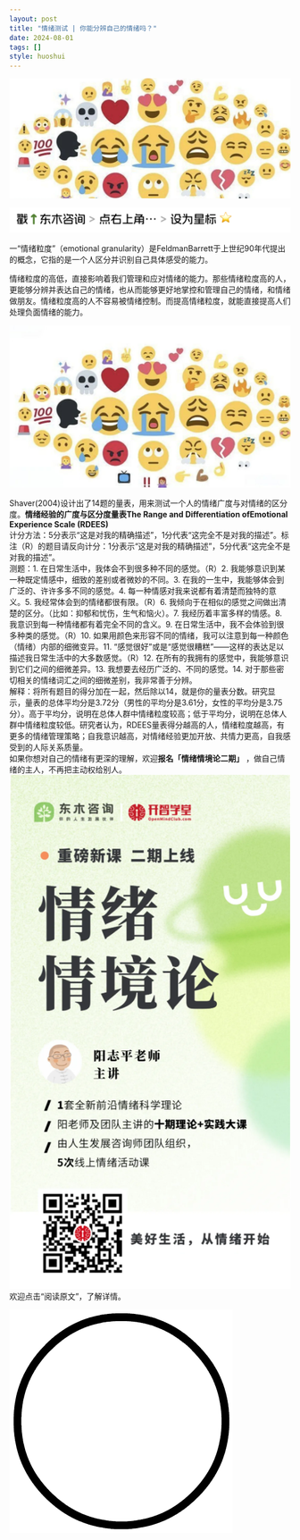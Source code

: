 ```yaml
---
layout: post
title: "情绪测试 | 你能分辨自己的情绪吗？"
date: 2024-08-01
tags: []
style: huoshui
---
```


![](/assets/post_images/2024-08-01-17319183411240.6142181338462129.jpeg)



![](/assets/post_images/2024-08-01-17319183409750.25086955751379736.png)

一“情绪粒度”（emotional
granularity）是FeldmanBarrett于上世纪90年代提出的概念，它指的是一个人区分并识别自己具体感受的能力。

情绪粒度的高低，直接影响着我们管理和应对情绪的能力。那些情绪粒度高的人，更能够分辨并表达自己的情绪，也从而能够更好地掌控和管理自己的情绪，和情绪做朋友。情绪粒度高的人不容易被情绪控制。而提高情绪粒度，就能直接提高人们处理负面情绪的能力。

  

![](/assets/post_images/2024-08-01-17319183411070.43239688674095555.jpeg)

Shaver(2004)设计出了14题的量表，用来测试一个人的情绪广度与对情绪的区分度。**情绪经验的广度与区分度量表The Range and
Differentiation ofEmotional Experience Scale (RDEES)**  
计分方法：5分表示“这是对我的精确描述”，1分代表“这完全不是对我的描述”。标注（R）的题目请反向计分：1分表示“这是对我的精确描述”，5分代表“这完全不是对我的描述”。  
测题：1\. 在日常生活中，我体会不到很多种不同的感觉。（R）2\. 我能够意识到某一种既定情感中，细致的差别或者微妙的不同。3\.
在我的一生中，我能够体会到广泛的、许许多多不同的感觉。4\. 每一种情感对我来说都有着清楚而独特的意义。5\. 我经常体会到的情绪都很有限。（R）6\.
我倾向于在相似的感觉之间做出清楚的区分。（比如：抑郁和忧伤，生气和恼火）。7\. 我经历着丰富多样的情感。8\.
我意识到每一种情绪都有着完全不同的含义。9\. 在日常生活中，我不会体验到很多种类的感觉。（R）10\.
如果用颜色来形容不同的情绪，我可以注意到每一种颜色（情绪）内部的细微变异。11\.
“感觉很好”或是“感觉很糟糕”——这样的表达足以描述我日常生活中的大多数感觉。（R）12\.
在所有的我拥有的感觉中，我能够意识到它们之间的细微差异。13\. 我想要去经历广泛的、不同的感觉。14\.
对于那些密切相关的情绪词汇之间的细微差别，我非常善于分辨。  
解释：将所有题目的得分加在一起，然后除以14，就是你的量表分数。研究显示，量表的总体平均分是3.72分（男性的平均分是3.61分，女性的平均分是3.75分）。高于平均分，说明在总体人群中情绪粒度较高；低于平均分，说明在总体人群中情绪粒度较低。研究者认为，RDEES量表得分越高的人，情绪粒度越高，有更多的情绪管理策略；自我意识越高，对情绪经验更加开放、共情力更高，自我感受到的人际关系质量。  
如果你想对自己的情绪有更深的理解，欢迎**报名「情绪情境论二期」** ，做自己情绪的主人，不再把主动权给别人。  
![](/assets/post_images/2024-08-01-17319183413640.15744255285738906.png)欢迎点击“阅读原文”，了解详情。

![](/assets/post_images/2024-08-01-17319183409460.9870139186608613.gif)